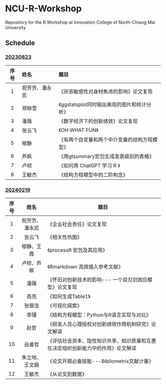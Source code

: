 # NCU-R-Workshop
Repository for the R Workshop at Innovation College of North-Chiang Mai University


## Schedule

### [20230823](https://github.com/perlatex/NCU-R-Workshop/tree/main/20230823)

| 序号 | 姓名           | 题目                                         |
|:----:|:---------------|:---------------------------------------------|
|   1  | 祝芳芳、潘永凯 | 《厌恶敏感性对身材焦虑的影响》论文复现       |
|   2  | 郑映雪         | 《ggstatsplot同时输出美观的图片和统计分析》  |
|   3  | 潘薇           | 《数字经济下的创新绩效》论文复现             |
|   4  | 张云飞         | 《OH WHAT FUN》                              |
|   5  | 郇静           | 《有两个自变量和两个中介变量的结构方程模型》 |
|   6  | 芦枫           | 《用gtsummary宏包生成发表级别的表格》        |
|   7  | 卢桢           | 《如何用 ChatGPT 学习 R 》                   |
|   8  | 王敏杰         | 《结构方程模型中的二阶构念》                 |


### [20240219](https://github.com/perlatex/NCU-R-Workshop/tree/main/20240219)

| 序号 	|      姓名      	| 题目                                                                             	|
|:----:	|:--------------:	|----------------------------------------------------------------------------------	|
|   1  	| 祝芳芳、潘永凯 	| 《企业社会责任》论文复现                                                         	|
|   2  	|     张云飞     	| 《相关性热图》                                                                   	|
|   3  	|   郇静、王霞   	| 《processR 宏包及其应用》                                                        	|
|   4  	|   卢桢、芦枫   	| 《Rmarkdown 高效插入参考文献》                                                   	|
|   5  	|      潘薇      	| 《怀旧对创新技术的影响--- 一个双刃剑效应模型》论文复现                           	|
|   6  	|      高亮      	| 《如何生成Table1》                                                               	|
|   7  	|     张银浩     	| 《可视化探索》                                                                   	|
|   8  	|      李瑾      	| 《结构方程模型：Python与R语言实现与对比》                                        	|
|   9  	|      赵哲      	| 《研发人员心理授权对创新绩效作用机制研究》论文解读                               	|
|  10  	|     岳睿哲     	| 《评估社会资本、隐性知识共享、知识质量和互惠在决定组织创新能力中的作用》论文解读 	|
|  11  	| 朱立地、王文娟 	| 《论文开题必备技能---Bibliometrix文献计量》                                      	|
|  12  	|     王敏杰     	| 《从论文到数据》                                                                 	|


